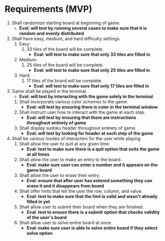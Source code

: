 # Requirements (MVP)

1. Shall randomize starting board at beginning of game.
    - **Eval: will test by running several cases to make**
        **sure that it is random and evenly distributed**
2. Shall have easy, medium, and hard difficulty settings.
    1. Easy:
        1. 33 tiles of the board will be complete.
            - **Eval: will test to make sure that only 33 tiles are filled in**
    2. Medium:
        1. 25 tiles of the board will be complete.
            - **Eval: will test to make sure that only 25 tiles are filled in**
    3. Hard:
        1. 17 tiles of the board will be complete.
            - **Eval: will test to make sure that only 17 tiles are filled in**
3. Game shall be played in the terminal.
    - **Eval: will test by interacting with the game solely in the terminal**
    1. Shall incorporate various color schemes to the game.
        - **Eval: will test by ensuring there is color in the terminal window**
    2. Shall instruct user how to interact with the game at each step.
        - **Eval: will test by ensuring that there are instructions throughout entirety of game**
    3. Shall display sudoku header throughout entirety of game.
        - **Eval: will test by looking for header at each step of the game**
4. Shall be various modes of interaction for the user while playing
    1. Shall allow the user to quit at any given time.
        - **Eval: test to make sure there is a quit option that exits the game at all times** 
    2. Shall allow the user to make an entry to the board.
        - **Eval: make sure user can enter a number and it appears on the game board**
    3. Shall allow the user to erase their entry.
        - **Eval: ensure that after user has entered something they can erase it and it disappears from board**  
    4. Shall offer hints that tell the user the row, column, and value.
        - **Eval: test to make sure that the hint is valid and wasn't already filled in yet** 
    5. Shall allow user to submit their board when they are finished.
        - **Eval: test to ensure there is a submit option that checks validity of the user's board** 
    6. Shall allow user to solve entire board at once.
        - **Eval: make sure user is able to solve entire board if they select solve option** 